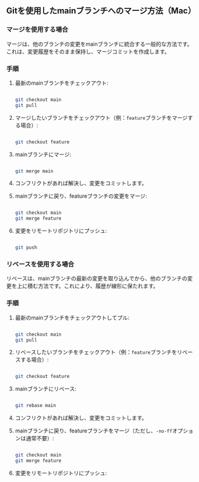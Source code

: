 ## Gitを使用したmainブランチへのマージ方法（Mac）

### マージを使用する場合

マージは、他のブランチの変更をmainブランチに統合する一般的な方法です。これは、変更履歴をそのまま保持し、マージコミットを作成します。

### 手順

1. 最新のmainブランチをチェックアウト:
    
    ```bash
    
    git checkout main
    git pull
    
    ```
    
2. マージしたいブランチをチェックアウト（例：`feature`ブランチをマージする場合）:
    
    ```bash
    
    git checkout feature
    
    ```
    
3. mainブランチにマージ:
    
    ```bash
    
    git merge main
    
    ```
    
4. コンフリクトがあれば解決し、変更をコミットします。
5. mainブランチに戻り、featureブランチの変更をマージ:
    
    ```bash
    
    git checkout main
    git merge feature
    
    ```
    
6. 変更をリモートリポジトリにプッシュ:
    
    ```bash
    
    git push
    
    ```
    

### リベースを使用する場合

リベースは、mainブランチの最新の変更を取り込んでから、他のブランチの変更を上に積む方法です。これにより、履歴が線形に保たれます。

### 手順

1. 最新のmainブランチをチェックアウトしてプル:
    
    ```bash
    
    git checkout main
    git pull
    
    ```
    
2. リベースしたいブランチをチェックアウト（例：`feature`ブランチをリベースする場合）:
    
    ```bash
    
    git checkout feature
    
    ```
    
3. mainブランチにリベース:
    
    ```bash
    
    git rebase main
    
    ```
    
4. コンフリクトがあれば解決し、変更をコミットします。
5. mainブランチに戻り、featureブランチをマージ（ただし、`-no-ff`オプションは通常不要）:
    
    ```bash
    
    git checkout main
    git merge feature
    
    ```
    
6. 変更をリモートリポジトリにプッシュ: